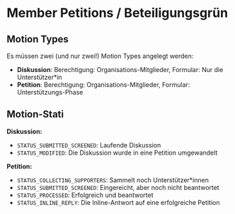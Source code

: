 # Member Petitions / Beteiligungsgrün



## Motion Types

Es müssen zwei (und nur zwei!) Motion Types angelegt werden:

- **Diskussion**: Berechtigung: Organisations-Mitglieder, Formular: Nur die Unterstützer*in
- **Petition**: Berechtigung: Organisations-Mitglieder, Formular: Unterstützungs-Phase



## Motion-Stati

**Diskussion:**

- ``STATUS_SUBMITTED_SCREENED``:  Laufende Diskussion
- ``STATUS_MODIFIED``: Die Diskussion wurde in eine Petition umgewandelt

**Petition:**

- ``STATUS_COLLECTING_SUPPORTERS``: Sammelt noch Unterstützer*innen
- ``STATUS_SUBMITTED_SCREENED``: Eingereicht, aber noch nicht beantwortet
- ``STATUS_PROCESSED``: Erfolgreich und beantwortet
- ``STATUS_INLINE_REPLY``: Die Inline-Antwort auf eine erfolgreiche Petition

